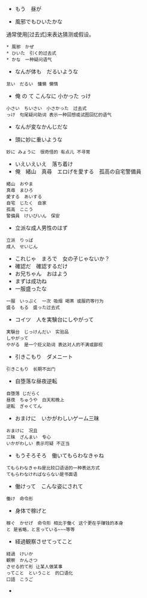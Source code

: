 * もう　昼が

* 風邪でもひいたかな

通常使用[过去式]来表达猜测或假设。

```Text
* 風邪　かぜ
* ひいた　引く的过去式
* かな　一种疑问语气
```

* なんが体も　だるいような

```Text
怠い　だるい　慵懒 懒惰
```

* 俺 の て こんなに 小かった っけ

```Text
小さい　ちいさい　小さかった　过去式
っけ　句尾疑问助词 表示一种回想或试图回忆的语气
```

* なんが変なかんじだな

* 頭に妙に重いような

```Text
妙に みょうに　很奇怪的 有点儿 不寻常

```

* いえいえいえ　落ち着け
* 俺　緒山　真尋　エロげを愛する　孤高の自宅警備員

```Text
緒山　おやま
真尋　まひろ
愛する　あいする
自宅　じたく　自家
孤高　ここう
警備員　けいびいん　保安
```

* 立派な成人男性のはず

```Text
立派　りっぱ
成人　せいじん
```

* これじゃ　まろで　女の子じゃないか？
* 確認だ　確認するだけ
* お兄ちゃん　おはよう
* まずは成功ね
* 一服盛ったな
```Text
一服　いっぷく　一次 吸烟 喝茶 或服药等行为
盛る　もる　盛った过去式
```
* コイツ　人を実験台にしやがって

```Text
実験台　じっけんだい　实验品
しやがって 
やがる　是一个贬义助词 表达对人的不满或鄙视
```

* 引きこもり　ダメニート
```Text 
引きこもり　长期不出门
```

* 自堕落な昼夜逆転
```Text
自堕落 じだらく
昼夜　ちゅうや　白天和晚上
逆転　ぎゃくてん　
```

* おまけに　いかがわしいゲーム三昧

```Text
おまけに　况且
三昧　ざんまい　专心
いかがわしい 表示可疑 不正当
```

* もうそろそろ　働いてもらわなきゃね
```Text
てもらわなきゃね是比较口语话的一种表达方式
てもらわなければならない是书面语
```

* 働けって　こんな姿にされて
```Text
働け　命令形
```

* 身体で稼げと
```Text
稼ぐ　かせげ　命令形 相比于働く 这个更在乎赚钱的本身
と 是省略，と言っている~~~等等
```
* 経過観察させてってこと
```Text
経過　けいか
観察　かんさつ
させる的て形 让某人做某事
ってこと　ということ　的口语化
口語　こうご
```

* 
